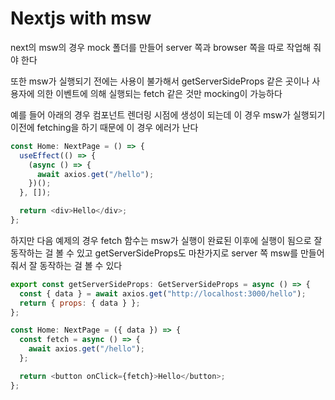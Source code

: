 # Nextjs with msw

next의 msw의 경우 mock 폴더를 만들어 server 쪽과 browser 쪽을 따로 작업해 줘야 한다

또한 msw가 실행되기 전에는 사용이 불가해서 getServerSideProps 같은 곳이나 사용자에 의한 이벤트에 의해 실행되는 fetch 같은 것만 mocking이 가능하다

예를 들어 아래의 경우 컴포넌트 렌더링 시점에 생성이 되는데 이 경우 msw가 실행되기 이전에 fetching을 하기 때문에 이 경우 에러가 난다

```js
const Home: NextPage = () => {
  useEffect(() => {
    (async () => {
      await axios.get("/hello");
    })();
  }, []);

  return <div>Hello</div>;
};
```

하지만 다음 예제의 경우 fetch 함수는 msw가 실행이 완료된 이후에 실행이 됨으로 잘 동작하는 걸 볼 수 있고 getServerSideProps도 마찬가지로 server 쪽 msw를 만들어 줘서 잘 동작하는 걸 볼 수 있다

```js
export const getServerSideProps: GetServerSideProps = async () => {
  const { data } = await axios.get("http://localhost:3000/hello");
  return { props: { data } };
};

const Home: NextPage = ({ data }) => {
  const fetch = async () => {
    await axios.get("/hello");
  };

  return <button onClick={fetch}>Hello</button>;
};
```
